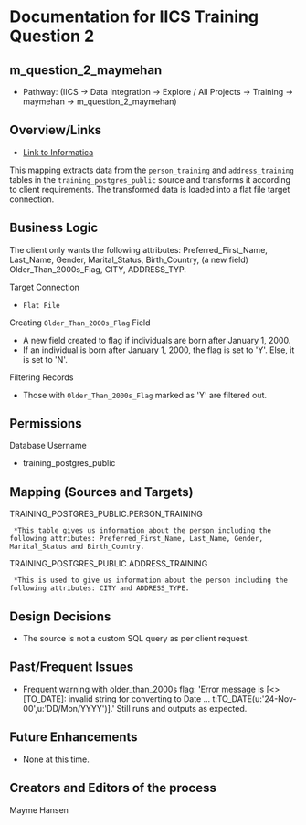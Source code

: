 # Documentation for IICS Training Question 2

## m_question_2_maymehan
- Pathway: (IICS -> Data Integration -> Explore / All Projects -> Training -> maymehan -> m_question_2_maymehan)

## Overview/Links
  - [Link to Informatica](http://go.byu.edu/infadev)

This mapping extracts data from the `person_training` and `address_training` tables in the `training_postgres_public` source and transforms it according to client requirements. The transformed data is loaded into a flat file target connection.

## Business Logic

The client only wants the following attributes: Preferred_First_Name, Last_Name, Gender, Marital_Status, Birth_Country, (a new field) Older_Than_2000s_Flag, CITY, ADDRESS_TYP.

Target Connection
- `Flat File`

Creating `Older_Than_2000s_Flag` Field
- A new field created to flag if individuals are born after January 1, 2000. 
- If an individual is born after January 1, 2000, the flag is set to 'Y'. Else, it is set to 'N'.

Filtering Records
- Those with `Older_Than_2000s_Flag` marked as 'Y' are filtered out.
  
## Permissions

Database Username
- training_postgres_public

## Mapping (Sources and Targets)

TRAINING_POSTGRES_PUBLIC.PERSON_TRAINING

     *This table gives us information about the person including the following attributes: Preferred_First_Name, Last_Name, Gender, Marital_Status and Birth_Country.

TRAINING_POSTGRES_PUBLIC.ADDRESS_TRAINING

     *This is used to give us information about the person including the following attributes: CITY and ADDRESS_TYPE.

## Design Decisions
- The source is not a custom SQL query as per client request.
## Past/Frequent Issues
- Frequent warning with older_than_2000s flag: 'Error message is [<<Expression Error>> [TO_DATE]: invalid string for converting to Date ... t:TO_DATE(u:'24-Nov-00',u:'DD/Mon/YYYY')].' Still runs and outputs as expected.
## Future Enhancements
- None at this time.
## Creators and Editors of the process
Mayme Hansen
